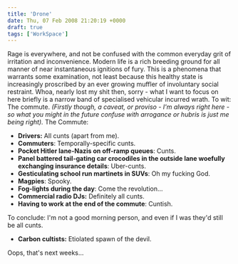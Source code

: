 ```yaml
---
title: 'Drone'
date: Thu, 07 Feb 2008 21:20:19 +0000
draft: true
tags: ['WorkSpace']
---
```


Rage is everywhere, and not be confused with the common everyday grit of irritation and inconvenience. Modern life is a rich breeding ground for all manner of near instantaneous ignitions of fury. This is a phenomena that warrants some examination, not least because this healthy state is increasingly proscribed by an ever growing muffler of involuntary social restraint. Whoa, nearly lost my shit then, sorry - what I want to focus on here briefly is a narrow band of specialised vehicular incurred wrath. To wit: The commute. _(Firstly though, a caveat, or proviso - I'm always right here - so what you might in the future confuse with arrogance or hubris is just me being right)._ The Commute:

*   **Drivers:** All cunts (apart from me).
*   **Commuters**: Temporally-specific cunts.
*   **Pocket Hitler lane-Nazis on off-ramp queues**: Cunts.
*   **Panel battered tail-gating car crocodiles in the outside lane woefully exchanging insurance details**: Uber-cunts.
*   **Gesticulating school run martinets in SUVs**: Oh my fucking God.
*   **Magpies**: Spooky.
*   **Fog-lights during the day**: Come the revolution...
*   **Commercial radio DJs:** Definitely all cunts.
*   **Having to work at the end of the commute**: Cuntish.

To conclude: I'm not a good morning person, and even if I was they'd still be all cunts.

*   **Carbon cultists:** Etiolated spawn of the devil.

Oops, that's next weeks...